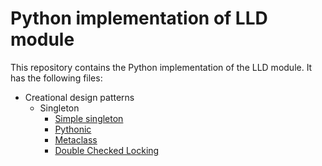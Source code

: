 # Python implementation of LLD module

This repository contains the Python implementation of the LLD module. It has the following files:

- Creational design patterns
  - Singleton
    - [Simple singleton](design-patterns/src/creational/singleton/simple/database.py)
    - [Pythonic](design-patterns/src/creational/singleton/pythonic/database.py)
    - [Metaclass](design-patterns/src/creational/singleton/metaclass/singleton.py)
    - [Double Checked Locking](design-patterns/src/creational/singleton/threadsafe/singleton.py)

